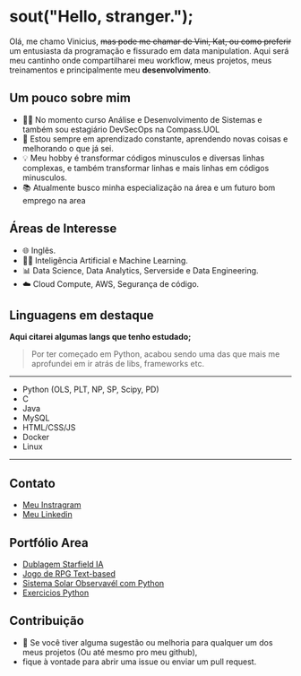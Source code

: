 # sout("Hello, stranger.");

Olá, me chamo Vinicius, ~~mas pode me chamar de Vini, Kat, ou como preferir~~ um entusiasta da programação e fissurado em data manipulation.
Aqui será meu cantinho onde compartilharei meu workflow, meus projetos, meus treinamentos e principalmente meu **desenvolvimento**.

## Um pouco sobre mim

- 👩‍💻 No momento curso Análise e Desenvolvimento de Sistemas e também sou estagiário DevSecOps na Compass.UOL
- 🌱 Estou sempre em aprendizado constante, aprendendo novas coisas e melhorando o que já sei.
- 💡 Meu hobby é transformar códigos minusculos e diversas linhas complexas, e também transformar linhas e mais linhas em códigos minusculos.
- 📚 Atualmente busco minha especialização na área e um futuro bom emprego na area

## Áreas de Interesse

- 🌐 Inglês.
- 👩‍🔬 Inteligência Artificial e Machine Learning.
- 📊 Data Science, Data Analytics, Serverside e Data Engineering.
- ☁️ Cloud Compute, AWS, Segurança de código.

## Linguagens em destaque
**Aqui citarei algumas langs que tenho estudado;**
>Por ter começado em Python, acabou sendo uma das que mais me aprofundei em ir atrás de libs, frameworks etc.
---
- Python (OLS, PLT, NP, SP, Scipy, PD) 
- C
- Java
- MySQL
- HTML/CSS/JS
- Docker
- Linux
---


## Contato

- [Meu Instragram](https://www.instagram.com/__katarino/)
- [Meu Linkedin](https://www.linkedin.com/in/katoliveira/)


## Portfólio Area
- [Dublagem Starfield IA](https://github.com/Kat4r/StarfieldPTBR)
- [Jogo de RPG Text-based](https://github.com/theuslinor/Textle-Runners)
- [Sistema Solar Observavél com Python](https://github.com/Kat4r/Sistema-Solar-Observavel)
- [Exercicios Python](https://github.com/Kat4r/ExerciciosPython)


## Contribuição

- 🔧 Se você tiver alguma sugestão ou melhoria para qualquer um dos meus projetos (Ou até mesmo pro meu github),
- fique à vontade para abrir uma issue ou enviar um pull request.


